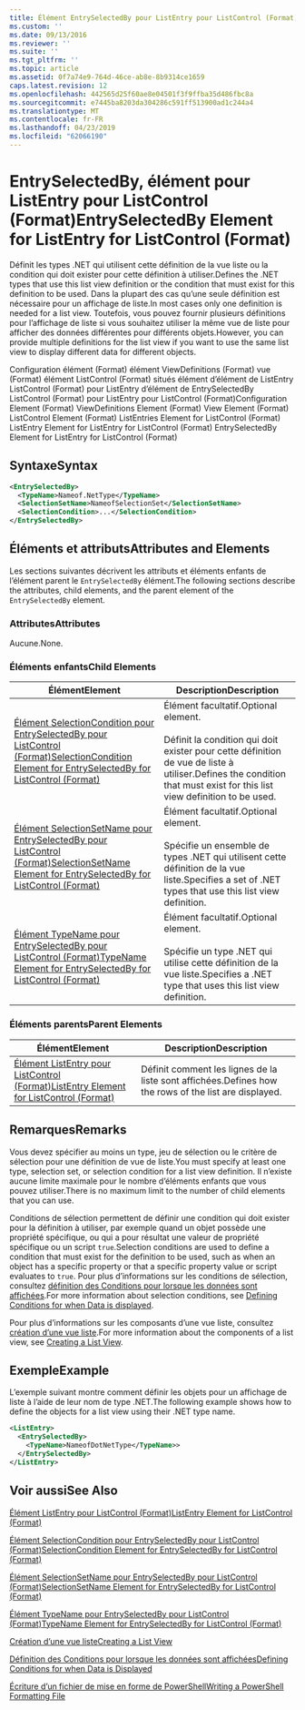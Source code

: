 ```yaml
---
title: Élément EntrySelectedBy pour ListEntry pour ListControl (Format) | Microsoft Docs
ms.custom: ''
ms.date: 09/13/2016
ms.reviewer: ''
ms.suite: ''
ms.tgt_pltfrm: ''
ms.topic: article
ms.assetid: 0f7a74e9-764d-46ce-ab8e-8b9314ce1659
caps.latest.revision: 12
ms.openlocfilehash: 442565d25f60ae8e04501f3f9ffba35d486fbc8a
ms.sourcegitcommit: e7445ba8203da304286c591ff513900ad1c244a4
ms.translationtype: MT
ms.contentlocale: fr-FR
ms.lasthandoff: 04/23/2019
ms.locfileid: "62066190"
---
```

# <a name="entryselectedby-element-for-listentry-for-listcontrol-format"></a><span data-ttu-id="94e0e-102">EntrySelectedBy, élément pour ListEntry pour ListControl (Format)</span><span class="sxs-lookup"><span data-stu-id="94e0e-102">EntrySelectedBy Element for ListEntry for ListControl (Format)</span></span>

<span data-ttu-id="94e0e-103">Définit les types .NET qui utilisent cette définition de la vue liste ou la condition qui doit exister pour cette définition à utiliser.</span><span class="sxs-lookup"><span data-stu-id="94e0e-103">Defines the .NET types that use this list view definition or the condition that must exist for this definition to be used.</span></span> <span data-ttu-id="94e0e-104">Dans la plupart des cas qu’une seule définition est nécessaire pour un affichage de liste.</span><span class="sxs-lookup"><span data-stu-id="94e0e-104">In most cases only one definition is needed for a list view.</span></span> <span data-ttu-id="94e0e-105">Toutefois, vous pouvez fournir plusieurs définitions pour l’affichage de liste si vous souhaitez utiliser la même vue de liste pour afficher des données différentes pour différents objets.</span><span class="sxs-lookup"><span data-stu-id="94e0e-105">However, you can provide multiple definitions for the list view if you want to use the same list view to display different data for different objects.</span></span>

<span data-ttu-id="94e0e-106">Configuration élément (Format) élément ViewDefinitions (Format) vue (Format) élément ListControl (Format) situés élément d’élément de ListEntry ListControl (Format) pour ListEntry d’élément de EntrySelectedBy ListControl (Format) pour ListEntry pour ListControl (Format)</span><span class="sxs-lookup"><span data-stu-id="94e0e-106">Configuration Element (Format) ViewDefinitions Element (Format) View Element (Format) ListControl Element (Format) ListEntries Element for ListControl (Format) ListEntry Element for ListEntry for ListControl (Format) EntrySelectedBy Element for ListEntry for ListControl (Format)</span></span>

## <a name="syntax"></a><span data-ttu-id="94e0e-107">Syntaxe</span><span class="sxs-lookup"><span data-stu-id="94e0e-107">Syntax</span></span>

```xml
<EntrySelectedBy>
  <TypeName>Nameof.NetType</TypeName>
  <SelectionSetName>NameofSelectionSet</SelectionSetName>
  <SelectionCondition>...</SelectionCondition>
</EntrySelectedBy>
```

## <a name="attributes-and-elements"></a><span data-ttu-id="94e0e-108">Éléments et attributs</span><span class="sxs-lookup"><span data-stu-id="94e0e-108">Attributes and Elements</span></span>

<span data-ttu-id="94e0e-109">Les sections suivantes décrivent les attributs et éléments enfants de l’élément parent le `EntrySelectedBy` élément.</span><span class="sxs-lookup"><span data-stu-id="94e0e-109">The following sections describe the attributes, child elements, and the parent element of the `EntrySelectedBy` element.</span></span>

### <a name="attributes"></a><span data-ttu-id="94e0e-110">Attributes</span><span class="sxs-lookup"><span data-stu-id="94e0e-110">Attributes</span></span>

<span data-ttu-id="94e0e-111">Aucune.</span><span class="sxs-lookup"><span data-stu-id="94e0e-111">None.</span></span>

### <a name="child-elements"></a><span data-ttu-id="94e0e-112">Éléments enfants</span><span class="sxs-lookup"><span data-stu-id="94e0e-112">Child Elements</span></span>

|<span data-ttu-id="94e0e-113">Élément</span><span class="sxs-lookup"><span data-stu-id="94e0e-113">Element</span></span>|<span data-ttu-id="94e0e-114">Description</span><span class="sxs-lookup"><span data-stu-id="94e0e-114">Description</span></span>|
|-------------|-----------------|
|[<span data-ttu-id="94e0e-115">Élément SelectionCondition pour EntrySelectedBy pour ListControl (Format)</span><span class="sxs-lookup"><span data-stu-id="94e0e-115">SelectionCondition Element for EntrySelectedBy for ListControl  (Format)</span></span>](./selectioncondition-element-for-entryselectedby-for-listcontrol-format.md)|<span data-ttu-id="94e0e-116">Élément facultatif.</span><span class="sxs-lookup"><span data-stu-id="94e0e-116">Optional element.</span></span><br /><br /> <span data-ttu-id="94e0e-117">Définit la condition qui doit exister pour cette définition de vue de liste à utiliser.</span><span class="sxs-lookup"><span data-stu-id="94e0e-117">Defines the condition that must exist for this list view definition to be used.</span></span>|
|[<span data-ttu-id="94e0e-118">Élément SelectionSetName pour EntrySelectedBy pour ListControl (Format)</span><span class="sxs-lookup"><span data-stu-id="94e0e-118">SelectionSetName Element for EntrySelectedBy for ListControl (Format)</span></span>](./selectionsetname-element-for-entryselectedby-for-listcontrol-format.md)|<span data-ttu-id="94e0e-119">Élément facultatif.</span><span class="sxs-lookup"><span data-stu-id="94e0e-119">Optional element.</span></span><br /><br /> <span data-ttu-id="94e0e-120">Spécifie un ensemble de types .NET qui utilisent cette définition de la vue liste.</span><span class="sxs-lookup"><span data-stu-id="94e0e-120">Specifies a set of .NET types that use this list view definition.</span></span>|
|[<span data-ttu-id="94e0e-121">Élément TypeName pour EntrySelectedBy pour ListControl (Format)</span><span class="sxs-lookup"><span data-stu-id="94e0e-121">TypeName Element for EntrySelectedBy for ListControl (Format)</span></span>](./typename-element-for-entryselectedby-for-listcontrol-format.md)|<span data-ttu-id="94e0e-122">Élément facultatif.</span><span class="sxs-lookup"><span data-stu-id="94e0e-122">Optional element.</span></span><br /><br /> <span data-ttu-id="94e0e-123">Spécifie un type .NET qui utilise cette définition de la vue liste.</span><span class="sxs-lookup"><span data-stu-id="94e0e-123">Specifies a .NET type that uses this list view definition.</span></span>|

### <a name="parent-elements"></a><span data-ttu-id="94e0e-124">Éléments parents</span><span class="sxs-lookup"><span data-stu-id="94e0e-124">Parent Elements</span></span>

|<span data-ttu-id="94e0e-125">Élément</span><span class="sxs-lookup"><span data-stu-id="94e0e-125">Element</span></span>|<span data-ttu-id="94e0e-126">Description</span><span class="sxs-lookup"><span data-stu-id="94e0e-126">Description</span></span>|
|-------------|-----------------|
|[<span data-ttu-id="94e0e-127">Élément ListEntry pour ListControl (Format)</span><span class="sxs-lookup"><span data-stu-id="94e0e-127">ListEntry Element for ListControl (Format)</span></span>](./listentry-element-for-listcontrol-format.md)|<span data-ttu-id="94e0e-128">Définit comment les lignes de la liste sont affichées.</span><span class="sxs-lookup"><span data-stu-id="94e0e-128">Defines how the rows of the list are displayed.</span></span>|

## <a name="remarks"></a><span data-ttu-id="94e0e-129">Remarques</span><span class="sxs-lookup"><span data-stu-id="94e0e-129">Remarks</span></span>

<span data-ttu-id="94e0e-130">Vous devez spécifier au moins un type, jeu de sélection ou le critère de sélection pour une définition de vue de liste.</span><span class="sxs-lookup"><span data-stu-id="94e0e-130">You must specify at least one type, selection set, or selection condition for a list view definition.</span></span> <span data-ttu-id="94e0e-131">Il n’existe aucune limite maximale pour le nombre d’éléments enfants que vous pouvez utiliser.</span><span class="sxs-lookup"><span data-stu-id="94e0e-131">There is no maximum limit to the number of child elements that you can use.</span></span>

<span data-ttu-id="94e0e-132">Conditions de sélection permettent de définir une condition qui doit exister pour la définition à utiliser, par exemple quand un objet possède une propriété spécifique, ou qui a pour résultat une valeur de propriété spécifique ou un script `true`.</span><span class="sxs-lookup"><span data-stu-id="94e0e-132">Selection conditions are used to define a condition that must exist for the definition to be used, such as when an object has a specific property or that a specific property value or script evaluates to `true`.</span></span> <span data-ttu-id="94e0e-133">Pour plus d’informations sur les conditions de sélection, consultez [définition des Conditions pour lorsque les données sont affichées](./defining-conditions-for-displaying-data.md).</span><span class="sxs-lookup"><span data-stu-id="94e0e-133">For more information about selection conditions, see [Defining Conditions for when Data is displayed](./defining-conditions-for-displaying-data.md).</span></span>

<span data-ttu-id="94e0e-134">Pour plus d’informations sur les composants d’une vue liste, consultez [création d’une vue liste](./creating-a-list-view.md).</span><span class="sxs-lookup"><span data-stu-id="94e0e-134">For more information about the components of a list view, see [Creating a List View](./creating-a-list-view.md).</span></span>

## <a name="example"></a><span data-ttu-id="94e0e-135">Exemple</span><span class="sxs-lookup"><span data-stu-id="94e0e-135">Example</span></span>

<span data-ttu-id="94e0e-136">L’exemple suivant montre comment définir les objets pour un affichage de liste à l’aide de leur nom de type .NET.</span><span class="sxs-lookup"><span data-stu-id="94e0e-136">The following example shows how to define the objects for a list view using their .NET type name.</span></span>

```xml
<ListEntry>
  <EntrySelectedBy>
    <TypeName>NameofDotNetType</TypeName>>
  </EntrySelectedBy>
</ListEntry>
```

## <a name="see-also"></a><span data-ttu-id="94e0e-137">Voir aussi</span><span class="sxs-lookup"><span data-stu-id="94e0e-137">See Also</span></span>

[<span data-ttu-id="94e0e-138">Élément ListEntry pour ListControl (Format)</span><span class="sxs-lookup"><span data-stu-id="94e0e-138">ListEntry Element for ListControl (Format)</span></span>](./listentry-element-for-listcontrol-format.md)

[<span data-ttu-id="94e0e-139">Élément SelectionCondition pour EntrySelectedBy pour ListControl (Format)</span><span class="sxs-lookup"><span data-stu-id="94e0e-139">SelectionCondition Element for EntrySelectedBy for ListControl (Format)</span></span>](./selectioncondition-element-for-entryselectedby-for-listcontrol-format.md)

[<span data-ttu-id="94e0e-140">Élément SelectionSetName pour EntrySelectedBy pour ListControl (Format)</span><span class="sxs-lookup"><span data-stu-id="94e0e-140">SelectionSetName Element for EntrySelectedBy for ListControl (Format)</span></span>](./selectionsetname-element-for-entryselectedby-for-listcontrol-format.md)

[<span data-ttu-id="94e0e-141">Élément TypeName pour EntrySelectedBy pour ListControl (Format)</span><span class="sxs-lookup"><span data-stu-id="94e0e-141">TypeName Element for EntrySelectedBy for ListControl (Format)</span></span>](./typename-element-for-entryselectedby-for-listcontrol-format.md)

[<span data-ttu-id="94e0e-142">Création d’une vue liste</span><span class="sxs-lookup"><span data-stu-id="94e0e-142">Creating a List View</span></span>](./creating-a-list-view.md)

[<span data-ttu-id="94e0e-143">Définition des Conditions pour lorsque les données sont affichées</span><span class="sxs-lookup"><span data-stu-id="94e0e-143">Defining Conditions for when Data is Displayed</span></span>](./defining-conditions-for-displaying-data.md)

[<span data-ttu-id="94e0e-144">Écriture d’un fichier de mise en forme de PowerShell</span><span class="sxs-lookup"><span data-stu-id="94e0e-144">Writing a PowerShell Formatting File</span></span>](./writing-a-powershell-formatting-file.md)
